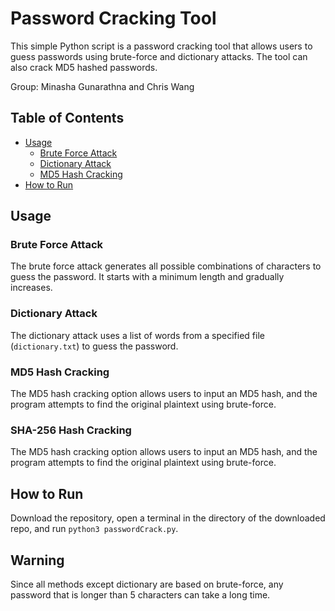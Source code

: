 # Password Cracking Tool

This simple Python script is a password cracking tool that allows users to guess passwords using brute-force and dictionary attacks. The tool can also crack MD5 hashed passwords.

Group: Minasha Gunarathna and Chris Wang

## Table of Contents

- [Usage](#usage)
  - [Brute Force Attack](#brute-force-attack)
  - [Dictionary Attack](#dictionary-attack)
  - [MD5 Hash Cracking](#md5-hash-cracking)
- [How to Run](#how-to-run)

## Usage

### Brute Force Attack

The brute force attack generates all possible combinations of characters to guess the password. It starts with a minimum length and gradually increases.

### Dictionary Attack

The dictionary attack uses a list of words from a specified file (`dictionary.txt`) to guess the password.

### MD5 Hash Cracking

The MD5 hash cracking option allows users to input an MD5 hash, and the program attempts to find the original plaintext using brute-force.

### SHA-256 Hash Cracking

The MD5 hash cracking option allows users to input an MD5 hash, and the program attempts to find the original plaintext using brute-force.

## How to Run

Download the repository, open a terminal in the directory of the downloaded repo, and run `python3 passwordCrack.py`.

## Warning

Since all methods except dictionary are based on brute-force, any password that is longer than 5 characters can take a long time.
